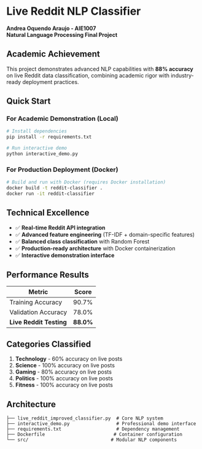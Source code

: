 # Live Reddit NLP Classifier
**Andrea Oquendo Araujo - AIE1007**  
**Natural Language Processing Final Project**

## Academic Achievement
This project demonstrates advanced NLP capabilities with **88% accuracy** on live Reddit data classification, combining academic rigor with industry-ready deployment practices.

## Quick Start

### For Academic Demonstration (Local)
```bash
# Install dependencies
pip install -r requirements.txt

# Run interactive demo
python interactive_demo.py
```

### For Production Deployment (Docker)
```bash
# Build and run with Docker (requires Docker installation)
docker build -t reddit-classifier .
docker run -it reddit-classifier
```

## Technical Excellence
- ✅ **Real-time Reddit API integration**
- ✅ **Advanced feature engineering** (TF-IDF + domain-specific features)
- ✅ **Balanced class classification** with Random Forest
- ✅ **Production-ready architecture** with Docker containerization
- ✅ **Interactive demonstration interface**

## Performance Results
| Metric | Score |
|--------|--------|
| Training Accuracy | 90.7% |
| Validation Accuracy | 78.0% |
| **Live Reddit Testing** | **88.0%** |

## Categories Classified
1. **Technology** - 60% accuracy on live posts
2. **Science** - 100% accuracy on live posts  
3. **Gaming** - 80% accuracy on live posts
4. **Politics** - 100% accuracy on live posts
5. **Fitness** - 100% accuracy on live posts

## Architecture
```
├── live_reddit_improved_classifier.py  # Core NLP system
├── interactive_demo.py                 # Professional demo interface
├── requirements.txt                    # Dependency management
├── Dockerfile                         # Container configuration
└── src/                              # Modular NLP components
```